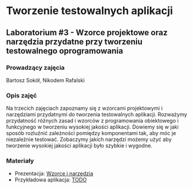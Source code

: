 # Tworzenie testowalnych aplikacji
## Laboratorium #3 - Wzorce projektowe oraz narzędzia przydatne przy tworzeniu testowalnego oprogramowania

### Prowadzący zajęcia
Bartosz Sokół, Nikodem Rafalski

### Opis zajęć
Na trzecich zajęciach zapoznamy się z wzorcami projektowymi i narzędziami przydatnymi do tworzenia testowalnych aplikacji.
Rozważymy przydatność różnych zasad i wzorców z programowania obiektowego i funkcyjnego w tworzeniu wysokiej jakości aplikacji.
Dowiemy się w jaki sposób rozluźnić zależności pomiędzy komponentami tak, aby móc je niezależnie testować.
Zobaczymy jakich narzędzi możemy użyć aby tworzenie wysokiej jakości aplikacji było szybkie i wygodne.

### Materiały
* Prezentacja: [Wzorce i narzędzia](WzorceNarzedzia.md)
* Przykładowa aplikacja: [TODO](NULL.md)
